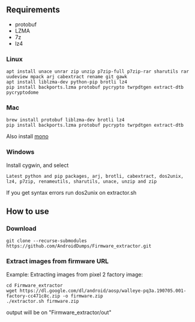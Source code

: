 ## Requirements
- protobuf
- LZMA
- 7z
- lz4
### Linux
```
apt install unace unrar zip unzip p7zip-full p7zip-rar sharutils rar uudeview mpack arj cabextract rename git gawk
apt install liblzma-dev python-pip brotli lz4
pip install backports.lzma protobuf pycrypto twrpdtgen extract-dtb pycryptodome
```
### Mac
```
brew install protobuf liblzma-dev brotli lz4
pip install backports.lzma protobuf pycrypto twrpdtgen extract-dtb
```
Also install [mono](https://www.mono-project.com/docs/getting-started/install/mac/)

### Windows
Install cygwin, and select

```Latest python and pip packages, arj, brotli, cabextract, dos2unix, lz4, p7zip, renameutils, sharutils, unace, unzip and zip```

If you get syntax errors run dos2unix on extractor.sh

## How to use
### Download
```
git clone --recurse-submodules https://github.com/AndroidDumps/Firmware_extractor.git
```

### Extract images from firmware URL
Example: Extracting images from pixel 2 factory image:
```
cd Firmware_extractor
wget https://dl.google.com/dl/android/aosp/walleye-pq3a.190705.001-factory-cc471c8c.zip -o firmware.zip
./extractor.sh firmware.zip
```
output will be on "Firmware_extractor/out"
